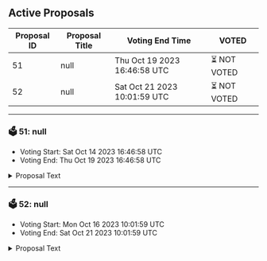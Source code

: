 ## Active Proposals

| Proposal ID | Proposal Title | Voting End Time | VOTED |
|-------------|----------------|-----------------|-------|
| 51 | null | Thu Oct 19 2023 16:46:58 UTC | ⏳ NOT VOTED |
| 52 | null | Sat Oct 21 2023 10:01:59 UTC | ⏳ NOT VOTED |

---

### 🗳 51: null
- Voting Start: Sat Oct 14 2023 16:46:58 UTC
- Voting End: Thu Oct 19 2023 16:46:58 UTC

<details>
<summary>Proposal Text</summary>
 
null
</details>

---

### 🗳 52: null
- Voting Start: Mon Oct 16 2023 10:01:59 UTC
- Voting End: Sat Oct 21 2023 10:01:59 UTC

<details>
<summary>Proposal Text</summary>
 
null
</details>

